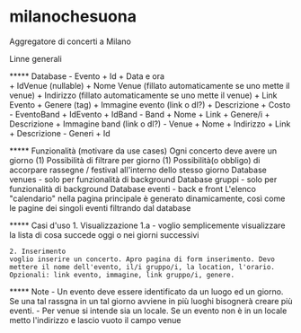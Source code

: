 # milanochesuona
Aggregatore di concerti a Milano

Linne generali

***** Database
	- Evento
		+ Id
		+ Data e ora  
		+ IdVenue (nullable)
		+ Nome Venue (fillato automaticamente se uno mette il venue)
		+ Indirizzo (fillato automaticamente se uno mette il venue)
		+ Link Evento
		+ Genere (tag)
		+ Immagine evento (link o dl?)
		+ Descrizione
		+ Costo
	- EventoBand
		+ IdEvento
		+ IdBand
	- Band
		+ Nome
		+ Link
		+ Genere/i
		+ Descrizione
		+ Immagine band (link o dl?)
	- Venue
		+ Nome
		+ Indirizzo
		+ Link
		+ Descrizione
	- Generi
		+ Id

***** Funzionalità (motivare da use cases)
	Ogni concerto deve avere un giorno (1)
	Possibilità di filtrare per giorno (1)
	Possibilità(o obbligo) di accorpare rassegne / festival all'interno dello stesso giorno
	Database venues - solo per funzionalità di background
	Database gruppi - solo per funzionalità di background
	Database eventi - back e front
	L'elenco "calendario" nella pagina principale è generato dinamicamente, così come le pagine dei singoli eventi filtrando dal database
	
***** Casi d'uso
	1. Visualizzazione 
		1.a - voglio semplicemente visualizzare la lista di cosa succede oggi o nei giorni successivi 
	
	2. Inserimento
	voglio inserire un concerto. Apro pagina di form inserimento. Devo mettere il nome dell'evento, il/i gruppo/i, la location, l'orario. Opzionali: link evento, immagine, link gruppo/i, genere.

***** Note
	- Un evento deve essere identificato da un luogo ed un giorno. Se una tal rassgna in un tal giorno avviene in più luoghi bisognerà creare più eventi.
	- Per venue si intende sia un locale. Se un evento non è in un locale metto l'indirizzo e lascio vuoto il campo venue
